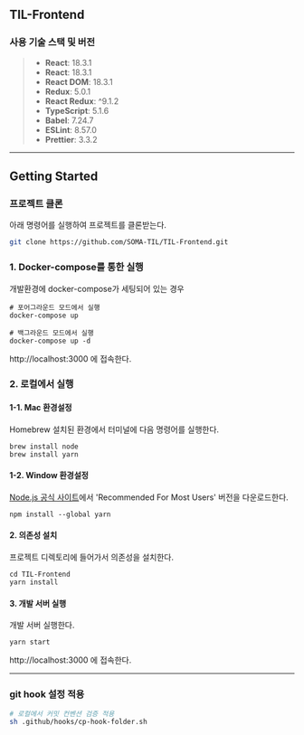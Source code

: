 ## TIL-Frontend

### 사용 기술 스택 및 버전

> - **React**: 18.3.1
> - **React**: 18.3.1
> - **React DOM**: 18.3.1
> - **Redux**: 5.0.1
> - **React Redux**: ^9.1.2
> - **TypeScript**: 5.1.6
> - **Babel**: 7.24.7
> - **ESLint**: 8.57.0
> - **Prettier**: 3.3.2

---

## Getting Started

### 프로젝트 클론

아래 명령어를 실행하여 프로젝트를 클론받는다.

```bash
git clone https://github.com/SOMA-TIL/TIL-Frontend.git
```

### 1. Docker-compose를 통한 실행

개발환경에 docker-compose가 세팅되어 있는 경우

```
# 포어그라운드 모드에서 실행
docker-compose up

# 백그라운드 모드에서 실행
docker-compose up -d
```

http://localhost:3000 에 접속한다.

### 2. 로컬에서 실행

#### 1-1. Mac 환경설정

Homebrew 설치된 환경에서 터미널에 다음 명령어를 실행한다.

```
brew install node
brew install yarn
```

#### 1-2. Window 환경설정

[Node.js 공식 사이트](https://nodejs.org/en)에서 'Recommended For Most Users' 버전을 다운로드한다.

```
npm install --global yarn
```

#### 2. 의존성 설치

프로젝트 디렉토리에 들어가서 의존성을 설치한다.

```
cd TIL-Frontend
yarn install
```

#### 3. 개발 서버 실행

개발 서버 실행한다.

```
yarn start
```

http://localhost:3000 에 접속한다.

---

### git hook 설정 적용

```bash
# 로컬에서 커밋 컨벤션 검증 적용
sh .github/hooks/cp-hook-folder.sh
```
